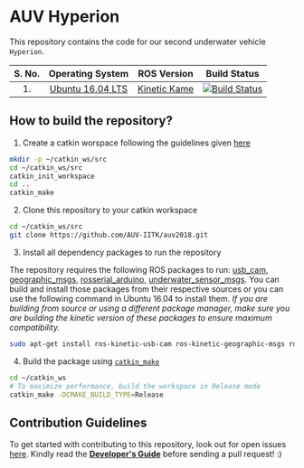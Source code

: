
# AUV Hyperion

This repository contains the code for our second underwater vehicle `Hyperion`. 


| S. No. 	| Operating System 	|  ROS Version 	| Build Status 	|
|:------:	|:----------------:	|:------------:	|:------------:	|
| 1.     	| [Ubuntu 16.04 LTS](http://releases.ubuntu.com/16.04/) 	| [Kinetic Kame](http://wiki.ros.org/kinetic) 	|  [![Build Status](https://travis-ci.org/AUV-IITK/auv2018.svg?branch=master)](https://travis-ci.org/AUV-IITK/auv2018)|

## How to build the repository?

1. Create a catkin worspace following the guidelines given [here](http://wiki.ros.org/catkin/Tutorials/create_a_workspace)
```bash
mkdir -p ~/catkin_ws/src
cd ~/catkin_ws/src
catkin_init_workspace
cd ..
catkin_make
```

2. Clone this repository to your catkin workspace
```bash
cd ~/catkin_ws/src
git clone https://github.com/AUV-IITK/auv2018.git
```

3. Install all dependency packages to run the repository

The repository requires the following ROS packages to run: [usb_cam](http://wiki.ros.org/usb_cam), [geographic_msgs](http://wiki.ros.org/geometry_msgs), [rosserial_arduino](http://wiki.ros.org/rosserial_arduino), [underwater_sensor_msgs](http://wiki.ros.org/underwater_sensor_msgs). You can build and install those packages from their respective sources or you can use the following command in Ubuntu 16.04 to install them. *If you are building from source or using a different package manager, make sure you are building the kinetic version of these packages to ensure maximum compatibility.*
```bash
sudo apt-get install ros-kinetic-usb-cam ros-kinetic-geographic-msgs ros-kinetic-rosserial-arduino ros-kinetic-underwater-sensor-msgs
```

4. Build the package using [`catkin_make`](http://wiki.ros.org/catkin/commands/catkin_make)
```bash
cd ~/catkin_ws
# To maximize performance, build the workspace in Release mode
catkin_make -DCMAKE_BUILD_TYPE=Release
```

## Contribution Guidelines

To get started with contributing to this repository, look out for open issues [here](https://github.com/AUV-IITK/auv2018/issues). Kindly read the [__Developer's Guide__](https://github.com/AUV-IITK/AUVWiki/wiki/Developers-Guide) before sending a pull request! :)
